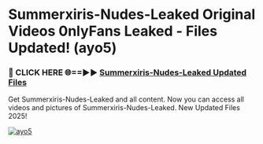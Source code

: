 # Summerxiris-Nudes-Leaked Original Videos 0nlyFans Leaked - Files Updated! (ayo5)

<h3>🔴 CLICK HERE 🌐==►► <a href="https://tinyurl.com/5h6xmrr3" rel="nofollow">Summerxiris-Nudes-Leaked Updated Files</a></h3>

Get Summerxiris-Nudes-Leaked and all content. Now you can access all videos and pictures of Summerxiris-Nudes-Leaked. New Updated Files 2025!

[![ayo5](https://i.imgur.com/KVD873Z.gif)](https://tinyurl.com/5h6xmrr3)
